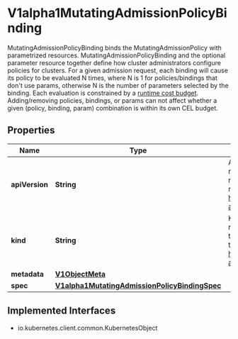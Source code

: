 

# V1alpha1MutatingAdmissionPolicyBinding

MutatingAdmissionPolicyBinding binds the MutatingAdmissionPolicy with parametrized resources. MutatingAdmissionPolicyBinding and the optional parameter resource together define how cluster administrators configure policies for clusters.  For a given admission request, each binding will cause its policy to be evaluated N times, where N is 1 for policies/bindings that don't use params, otherwise N is the number of parameters selected by the binding. Each evaluation is constrained by a [runtime cost budget](https://kubernetes.io/docs/reference/using-api/cel/#runtime-cost-budget).  Adding/removing policies, bindings, or params can not affect whether a given (policy, binding, param) combination is within its own CEL budget.

## Properties

| Name | Type | Description | Notes |
|------------ | ------------- | ------------- | -------------|
|**apiVersion** | **String** | APIVersion defines the versioned schema of this representation of an object. Servers should convert recognized schemas to the latest internal value, and may reject unrecognized values. More info: https://git.k8s.io/community/contributors/devel/sig-architecture/api-conventions.md#resources |  [optional] |
|**kind** | **String** | Kind is a string value representing the REST resource this object represents. Servers may infer this from the endpoint the client submits requests to. Cannot be updated. In CamelCase. More info: https://git.k8s.io/community/contributors/devel/sig-architecture/api-conventions.md#types-kinds |  [optional] |
|**metadata** | [**V1ObjectMeta**](V1ObjectMeta.md) |  |  [optional] |
|**spec** | [**V1alpha1MutatingAdmissionPolicyBindingSpec**](V1alpha1MutatingAdmissionPolicyBindingSpec.md) |  |  [optional] |


## Implemented Interfaces

* io.kubernetes.client.common.KubernetesObject


